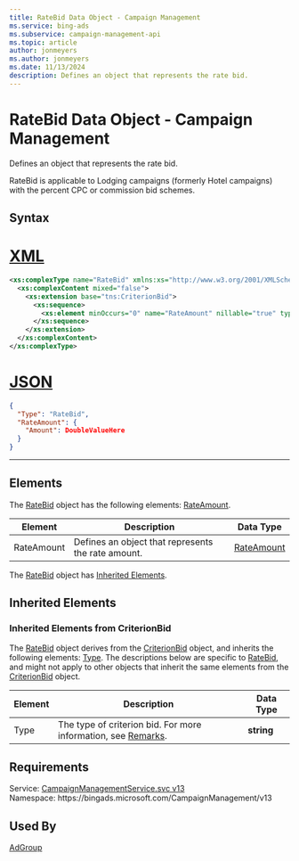 ```yaml
---
title: RateBid Data Object - Campaign Management
ms.service: bing-ads
ms.subservice: campaign-management-api
ms.topic: article
author: jonmeyers
ms.author: jonmeyers
ms.date: 11/13/2024
description: Defines an object that represents the rate bid.
---
```

# RateBid Data Object - Campaign Management
Defines an object that represents the rate bid.

RateBid is applicable to Lodging campaigns (formerly Hotel campaigns) with the percent CPC or commission bid schemes.

## Syntax

# [XML](#tab/xml)

```xml
<xs:complexType name="RateBid" xmlns:xs="http://www.w3.org/2001/XMLSchema">
  <xs:complexContent mixed="false">
    <xs:extension base="tns:CriterionBid">
      <xs:sequence>
        <xs:element minOccurs="0" name="RateAmount" nillable="true" type="tns:RateAmount" />
      </xs:sequence>
    </xs:extension>
  </xs:complexContent>
</xs:complexType>
```

# [JSON](#tab/json)

```json
{
  "Type": "RateBid",
  "RateAmount": {
    "Amount": DoubleValueHere
  }
}
```

-----

## <a name="elements"></a>Elements

The [RateBid](ratebid.md) object has the following elements: [RateAmount](#rateamount).

|Element|Description|Data Type|
|-----------|---------------|-------------|
|<a name="rateamount"></a>RateAmount|Defines an object that represents the rate amount.|[RateAmount](rateamount.md)|

The [RateBid](ratebid.md) object has [Inherited Elements](#inheritedelements).

## <a name="inheritedelements"></a>Inherited Elements

### <a name="inheritedelementscriterionbid"></a>Inherited Elements from CriterionBid
The [RateBid](ratebid.md) object derives from the [CriterionBid](criterionbid.md) object, and inherits the following elements: [Type](#type). The descriptions below are specific to [RateBid](ratebid.md), and might not apply to other objects that inherit the same elements from the [CriterionBid](criterionbid.md) object.  

|Element|Description|Data Type|
|-----------|---------------|-------------|
|<a name="type"></a>Type|The type of criterion bid. For more information, see [Remarks](criterionbid.md#remarks).|**string**|

## Requirements
Service: [CampaignManagementService.svc v13](https://campaign.api.bingads.microsoft.com/Api/Advertiser/CampaignManagement/v13/CampaignManagementService.svc)  
Namespace: https\://bingads.microsoft.com/CampaignManagement/v13  

## Used By
[AdGroup](adgroup.md)  
